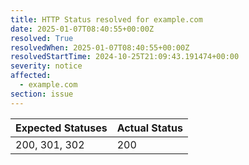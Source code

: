 ```yaml
---
title: HTTP Status resolved for example.com
date: 2025-01-07T08:40:55+00:00Z
resolved: True
resolvedWhen: 2025-01-07T08:40:55+00:00Z
resolvedStartTime: 2024-10-25T21:09:43.191474+00:00
severity: notice
affected:
  - example.com
section: issue
---
```


| Expected Statuses | Actual Status  |
|-------------------|----------------|
| 200, 301, 302 | 200 |
